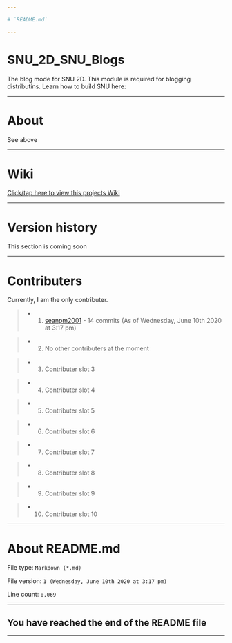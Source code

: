 ```yaml
---

# `README.md`

---
```


# SNU_2D_SNU_Blogs
The blog mode for SNU 2D. This module is required for blogging distributins. Learn how to build SNU here:

---

# About

See above

---

# Wiki

[Click/tap here to view this projects Wiki](https://github.com/seanpm2001/SNU_2D_SNU_Blogs/wiki)

---

# Version history

This section is coming soon

---

# Contributers

Currently, I am the only contributer.

> * 1. [seanpm2001](https://github.com/seanpm2001/) - 14 commits (As of Wednesday, June 10th 2020 at 3:17 pm)

> * 2. No other contributers at the moment

> * 3. Contributer slot 3

> * 4. Contributer slot 4

> * 5. Contributer slot 5

> * 6. Contributer slot 6

> * 7. Contributer slot 7

> * 8. Contributer slot 8

> * 9. Contributer slot 9

> * 10. Contributer slot 10

---

# About README.md

File type: `Markdown (*.md)`

File version: `1 (Wednesday, June 10th 2020 at 3:17 pm)`

Line count: `0,069`

---

## You have reached the end of the README file

---
